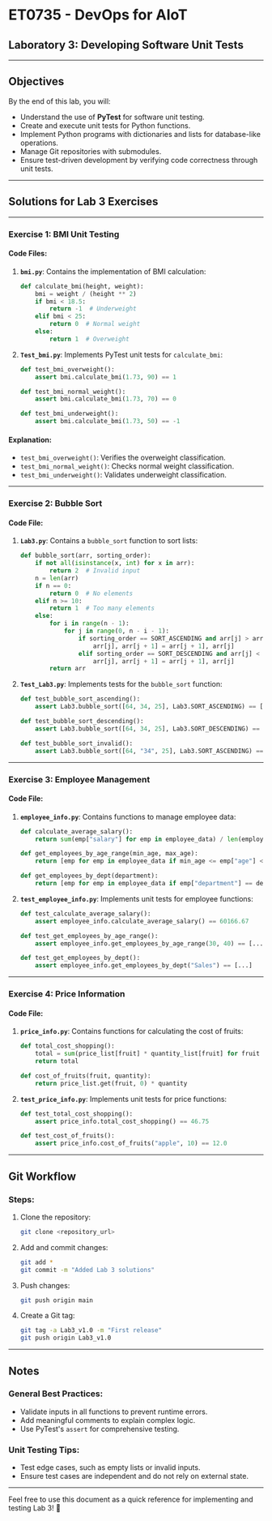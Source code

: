 # ET0735 - DevOps for AIoT

## Laboratory 3: Developing Software Unit Tests

---

## Objectives

By the end of this lab, you will:
- Understand the use of **PyTest** for software unit testing.
- Create and execute unit tests for Python functions.
- Implement Python programs with dictionaries and lists for database-like operations.
- Manage Git repositories with submodules.
- Ensure test-driven development by verifying code correctness through unit tests.

---

## Solutions for Lab 3 Exercises

---

### **Exercise 1: BMI Unit Testing**

#### Code Files:
1. **`bmi.py`**:
   Contains the implementation of BMI calculation:
   ```python
   def calculate_bmi(height, weight):
       bmi = weight / (height ** 2)
       if bmi < 18.5:
           return -1  # Underweight
       elif bmi < 25:
           return 0  # Normal weight
       else:
           return 1  # Overweight
   ```

2. **`Test_bmi.py`**:
   Implements PyTest unit tests for `calculate_bmi`:
   ```python
   def test_bmi_overweight():
       assert bmi.calculate_bmi(1.73, 90) == 1

   def test_bmi_normal_weight():
       assert bmi.calculate_bmi(1.73, 70) == 0

   def test_bmi_underweight():
       assert bmi.calculate_bmi(1.73, 50) == -1
   ```

#### Explanation:
- `test_bmi_overweight()`: Verifies the overweight classification.
- `test_bmi_normal_weight()`: Checks normal weight classification.
- `test_bmi_underweight()`: Validates underweight classification.

---

### **Exercise 2: Bubble Sort**

#### Code File:
1. **`Lab3.py`**:
   Contains a `bubble_sort` function to sort lists:
   ```python
   def bubble_sort(arr, sorting_order):
       if not all(isinstance(x, int) for x in arr):
           return 2  # Invalid input
       n = len(arr)
       if n == 0:
           return 0  # No elements
       elif n >= 10:
           return 1  # Too many elements
       else:
           for i in range(n - 1):
               for j in range(0, n - i - 1):
                   if sorting_order == SORT_ASCENDING and arr[j] > arr[j + 1]:
                       arr[j], arr[j + 1] = arr[j + 1], arr[j]
                   elif sorting_order == SORT_DESCENDING and arr[j] < arr[j + 1]:
                       arr[j], arr[j + 1] = arr[j + 1], arr[j]
           return arr
   ```

2. **`Test_Lab3.py`**:
   Implements tests for the `bubble_sort` function:
   ```python
   def test_bubble_sort_ascending():
       assert Lab3.bubble_sort([64, 34, 25], Lab3.SORT_ASCENDING) == [25, 34, 64]

   def test_bubble_sort_descending():
       assert Lab3.bubble_sort([64, 34, 25], Lab3.SORT_DESCENDING) == [64, 34, 25]

   def test_bubble_sort_invalid():
       assert Lab3.bubble_sort([64, "34", 25], Lab3.SORT_ASCENDING) == 2
   ```

---

### **Exercise 3: Employee Management**

#### Code File:
1. **`employee_info.py`**:
   Contains functions to manage employee data:
   ```python
   def calculate_average_salary():
       return sum(emp["salary"] for emp in employee_data) / len(employee_data)

   def get_employees_by_age_range(min_age, max_age):
       return [emp for emp in employee_data if min_age <= emp["age"] <= max_age]

   def get_employees_by_dept(department):
       return [emp for emp in employee_data if emp["department"] == department]
   ```

2. **`test_employee_info.py`**:
   Implements unit tests for employee functions:
   ```python
   def test_calculate_average_salary():
       assert employee_info.calculate_average_salary() == 60166.67

   def test_get_employees_by_age_range():
       assert employee_info.get_employees_by_age_range(30, 40) == [...]

   def test_get_employees_by_dept():
       assert employee_info.get_employees_by_dept("Sales") == [...]
   ```

---

### **Exercise 4: Price Information**

#### Code File:
1. **`price_info.py`**:
   Contains functions for calculating the cost of fruits:
   ```python
   def total_cost_shopping():
       total = sum(price_list[fruit] * quantity_list[fruit] for fruit in price_list)
       return total

   def cost_of_fruits(fruit, quantity):
       return price_list.get(fruit, 0) * quantity
   ```

2. **`test_price_info.py`**:
   Implements unit tests for price functions:
   ```python
   def test_total_cost_shopping():
       assert price_info.total_cost_shopping() == 46.75

   def test_cost_of_fruits():
       assert price_info.cost_of_fruits("apple", 10) == 12.0
   ```

---

## Git Workflow

### Steps:
1. Clone the repository:
   ```bash
   git clone <repository_url>
   ```
2. Add and commit changes:
   ```bash
   git add *
   git commit -m "Added Lab 3 solutions"
   ```
3. Push changes:
   ```bash
   git push origin main
   ```
4. Create a Git tag:
   ```bash
   git tag -a Lab3_v1.0 -m "First release"
   git push origin Lab3_v1.0
   ```

---

## Notes

### General Best Practices:
- Validate inputs in all functions to prevent runtime errors.
- Add meaningful comments to explain complex logic.
- Use PyTest's `assert` for comprehensive testing.

### Unit Testing Tips:
- Test edge cases, such as empty lists or invalid inputs.
- Ensure test cases are independent and do not rely on external state.

---

Feel free to use this document as a quick reference for implementing and testing Lab 3! 🎉